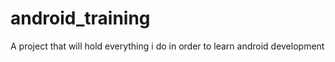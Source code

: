 android_training
================

A project that will hold everything i do in order to learn android development
